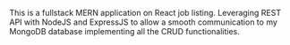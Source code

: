 This is a fullstack MERN application on React job listing. Leveraging REST API with NodeJS and ExpressJS to allow a smooth communication to my MongoDB database implementing all the CRUD functionalities.
